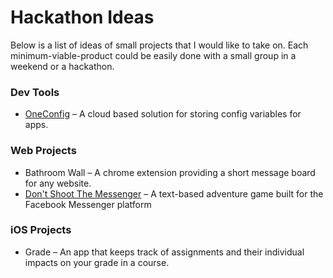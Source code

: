 # Hackathon Ideas
Below is a list of ideas of small projects that I would like to take on. Each minimum-viable-product could be easily done with a small group in a weekend or a hackathon.

### Dev Tools
* [OneConfig](http://schrismart.in/hackathon-ideas/OneConfig.html) – A cloud based solution for storing config variables for apps.

### Web Projects
* Bathroom Wall – A chrome extension providing a short message board for any website.
* [Don't Shoot The Messenger](https://github.com/schrismartin/dont-shoot-the-messenger) – A text-based adventure game built for the Facebook Messenger platform

### iOS Projects
* Grade – An app that keeps track of assignments and their individual impacts on your grade in a course.
